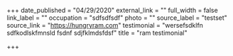 +++
date_published = "04/29/2020"
external_link = ""
full_width = false
link_label = ""
occupation = "sdfsdfsdf"
photo = ""
source_label = "testset"
source_link = "https://hungryram.com"
testimonial = "wersefsdklfn sdfkodlskfmnsld fsdnf sdjfklmdsfdsf"
title = "ram testimonial"

+++
